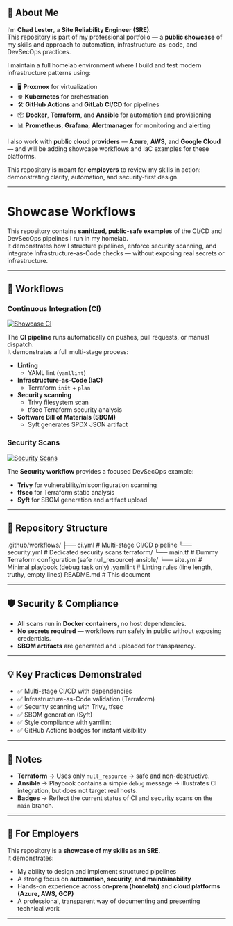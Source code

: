 

## 👋 About Me

I’m **Chad Lester**, a **Site Reliability Engineer (SRE)**.  
This repository is part of my professional portfolio — a **public showcase** of my skills and approach to automation, infrastructure-as-code, and DevSecOps practices.  

I maintain a full homelab environment where I build and test modern infrastructure patterns using:  
- 🖥️ **Proxmox** for virtualization  
- ☸️ **Kubernetes** for orchestration  
- 🛠️ **GitHub Actions** and **GitLab CI/CD** for pipelines  
- 📦 **Docker**, **Terraform**, and **Ansible** for automation and provisioning  
- 📊 **Prometheus**, **Grafana**, **Alertmanager** for monitoring and alerting  

I also work with **public cloud providers** — **Azure**, **AWS**, and **Google Cloud** — and will be adding showcase workflows and IaC examples for these platforms.  

This repository is meant for **employers** to review my skills in action: demonstrating clarity, automation, and security-first design.

---

# Showcase Workflows

This repository contains **sanitized, public-safe examples** of the CI/CD and DevSecOps pipelines I run in my homelab.  
It demonstrates how I structure pipelines, enforce security scanning, and integrate Infrastructure-as-Code checks — without exposing real secrets or infrastructure.

---

## 🚀 Workflows

### Continuous Integration (CI)
[![Showcase CI](https://github.com/chadalanlester/showcase/actions/workflows/ci.yml/badge.svg?branch=main)](https://github.com/chadalanlester/showcase/actions/workflows/ci.yml)

The **CI pipeline** runs automatically on pushes, pull requests, or manual dispatch.  
It demonstrates a full multi-stage process:

- **Linting**  
  - YAML lint (`yamllint`)
- **Infrastructure-as-Code (IaC)**  
  - Terraform `init` + `plan`
- **Security scanning**  
  - Trivy filesystem scan
  - tfsec Terraform security analysis
- **Software Bill of Materials (SBOM)**  
  - Syft generates SPDX JSON artifact

### Security Scans
[![Security Scans](https://github.com/chadalanlester/showcase/actions/workflows/security.yml/badge.svg?branch=main)](https://github.com/chadalanlester/showcase/actions/workflows/security.yml)

The **Security workflow** provides a focused DevSecOps example:
- **Trivy** for vulnerability/misconfiguration scanning  
- **tfsec** for Terraform static analysis  
- **Syft** for SBOM generation and artifact upload  

---

## 📂 Repository Structure

.github/workflows/
  ├── ci.yml         # Multi-stage CI/CD pipeline
  └── security.yml   # Dedicated security scans
terraform/
  └── main.tf        # Dummy Terraform configuration (safe null_resource)
ansible/
  └── site.yml       # Minimal playbook (debug task only)
.yamllint            # Linting rules (line length, truthy, empty lines)
README.md            # This document

---

## 🛡️ Security & Compliance

- All scans run in **Docker containers**, no host dependencies.  
- **No secrets required** — workflows run safely in public without exposing credentials.  
- **SBOM artifacts** are generated and uploaded for transparency.  

---

## 💡 Key Practices Demonstrated

- ✅ Multi-stage CI/CD with dependencies  
- ✅ Infrastructure-as-Code validation (Terraform)  
- ✅ Security scanning with Trivy, tfsec  
- ✅ SBOM generation (Syft)  
- ✅ Style compliance with yamllint  
- ✅ GitHub Actions badges for instant visibility  

---

## 📝 Notes

- **Terraform** → Uses only `null_resource` → safe and non-destructive.  
- **Ansible** → Playbook contains a simple `debug` message → illustrates CI integration, but does not target real hosts.  
- **Badges** → Reflect the current status of CI and security scans on the `main` branch.  

---

## 👀 For Employers

This repository is a **showcase of my skills as an SRE**.  
It demonstrates:
- My ability to design and implement structured pipelines  
- A strong focus on **automation, security, and maintainability**  
- Hands-on experience across **on-prem (homelab)** and **cloud platforms (Azure, AWS, GCP)**  
- A professional, transparent way of documenting and presenting technical work  

---
